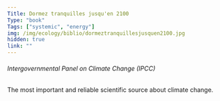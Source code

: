 ```yaml
---
Title: Dormez tranquilles jusqu'en 2100
Type: "book"
Tags: ["systemic", "energy"]
img: /img/ecology/biblio/dormeztranquillesjusquen2100.jpg
hidden: true
link: ""
---
```


###### Intergovernmental Panel on Climate Change (IPCC)

The most important and reliable scientific source about climate change.